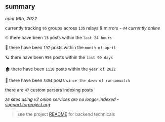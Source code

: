 
## summary
_april 16th, 2022_

currently tracking `95` groups across `135` relays & mirrors - _`44` currently online_

⏲ there have been `13` posts within the `last 24 hours`

🦈 there have been `197` posts within the `month of april`

🪐 there have been `956` posts within the `last 90 days`

🏚 there have been `1118` posts within the `year of 2022`

🦕 there have been `3404` posts `since the dawn of ransomwatch`

there are `47` custom parsers indexing posts

_`20` sites using v2 onion services are no longer indexed - [support.torproject.org](https://support.torproject.org/onionservices/v2-deprecation/)_

> see the project [README](https://github.com/thetanz/ransomwatch#ransomwatch--) for backend technicals

